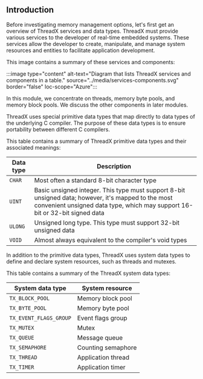 ## Introduction

Before investigating memory management options, let's first get an overview of ThreadX services and data types. ThreadX must provide various services to the developer of real-time embedded systems. These services allow the developer to create, manipulate, and manage system resources and entities to facilitate application development.

This image contains a summary of these services and components:

:::image type="content" alt-text="Diagram that lists ThreadX services and components in a table." source="../media/services-components.svg" border="false" loc-scope="Azure":::

In this module, we concentrate on threads, memory byte pools, and memory block pools. We discuss the other components in later modules.  

ThreadX uses special primitive data types that map directly to data types of the underlying C compiler. The purpose of these data types is to ensure portability between different C compilers.

This table contains a summary of ThreadX primitive data types and their associated meanings:

|Data type|Description|
|-------------|-----|
|`CHAR` | Most often a standard 8-bit character type|
|`UINT` | Basic unsigned integer. This type must support 8-bit unsigned data; however, it's mapped to the most convenient unsigned data type, which may support 16-bit or 32-bit signed data|
|`ULONG` | Unsigned long type. This type must support 32-bit unsigned data|
|`VOID` | Almost always equivalent to the compiler's void types|

In addition to the primitive data types, ThreadX uses system data types to define and declare system resources, such as threads and mutexes.

This table contains a summary of the ThreadX system data types:

|System data type|System resource|
|-------------|-----|
|`TX_BLOCK_POOL` | Memory block pool|
|`TX_BYTE_POOL` | Memory byte pool|
|`TX_EVENT_FLAGS_GROUP` | Event flags group|
|`TX_MUTEX` | Mutex|
|`TX_QUEUE` | Message queue|
|`TX_SEMAPHORE` | Counting semaphore|
|`TX_THREAD` | Application thread|
|`TX_TIMER` | Application timer|
